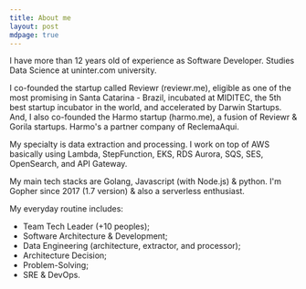 ```yaml
---
title: About me
layout: post
mdpage: true
---
```


I have more than 12 years old of experience as Software Developer. Studies Data Science at uninter.com university.

I co-founded the startup called Reviewr (reviewr.me), eligible as one of the most promising in Santa Catarina - Brazil, incubated at MIDITEC, the 5th best startup incubator in the world, and accelerated by Darwin Startups. And, I also co-founded the Harmo startup (harmo.me), a fusion of Reviewr & Gorila startups. Harmo's a partner company of ReclemaAqui.

My specialty is data extraction and processing.
I work on top of AWS basically using Lambda, StepFunction, EKS, RDS Aurora, SQS, SES, OpenSearch, and API Gateway.

My main tech stacks are Golang, Javascript (with Node.js) & python. I'm Gopher since 2017 (1.7 version) & also a serverless enthusiast.

My everyday routine includes:

- Team Tech Leader (+10 peoples);
- Software Architecture & Development;
- Data Engineering (architecture, extractor, and processor);
- Architecture Decision;
- Problem-Solving;
- SRE & DevOps.
